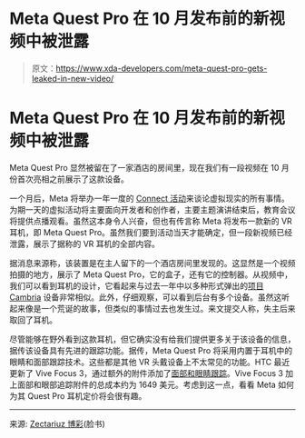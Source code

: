 # Meta Quest Pro 在 10 月发布前的新视频中被泄露

> 原文：<https://www.xda-developers.com/meta-quest-pro-gets-leaked-in-new-video/>

# Meta Quest Pro 在 10 月发布前的新视频中被泄露

Meta Quest Pro 显然被留在了一家酒店的房间里，现在我们有一段视频在 10 月份首次亮相之前展示了这款设备。

一个月后，Meta 将举办一年一度的 [Connect 活动](https://www.xda-developers.com/meta-announces-connect-event-for-october-11/)来谈论虚拟现实的所有事情。为期一天的虚拟活动将主要面向开发者和创作者，主要主题演讲结束后，教育会议将提供点播观看。虽然这本身令人兴奋，但也有传言称 Meta 将发布一款新的 VR 耳机，即 Meta Quest Pro。虽然我们要到活动当天才能确定，但一段新视频已经泄露，展示了据称的 VR 耳机的全部内容。

据消息来源称，该装置是在主人留下的一个酒店房间里发现的。这显然是一个视频拍摄的地方，展示了 Meta Quest Pro，它的盒子，还有它的控制器。从视频中，我们可以看到耳机的设计，它看起来与过去一年中以多种形式弹出的[项目 Cambria](https://www.xda-developers.com/metas-high-end-vr-headset-will-launch-in-october/) 设备非常相似。此外，仔细观察，可以看到后台有多个设备。虽然这听起来像是一个荒诞的故事，但类似的事情过去也发生过。来文提交人称，失主后来取回了耳机。

尽管能够在野外看到这款耳机，但它确实没有给我们提供更多关于该设备的信息，据传该设备具有先进的跟踪功能。据传，Meta Quest Pro 将采用内置于耳机中的眼睛和面部跟踪技术。这些都是其他 VR 头戴设备上不太常见的功能。HTC 最近更新了 Vive Focus 3，通过额外的附件添加了[面部和眼睛跟踪](https://www.xda-developers.com/htc-announces-focus-3-facial-tracker-and-focus-3-eye-tracker/)。Vive Focus 3 加上面部和眼部追踪附件的总成本约为 1649 美元。考虑到这一点，看看 Meta 如何为其 Quest Pro 耳机定价将会很有趣。

* * *

来源: [Zectariuz 博彩](https://www.facebook.com/Zectariuz.Gaming)(脸书)
